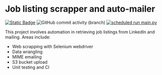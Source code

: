 # Job listing scrapper and auto-mailer
<a href="https://github.com/sienlonglim/jobs_automailer"><img alt="Static Badge" src="https://img.shields.io/badge/github-black?style=flat-square&logo=github"></a> <img alt="GitHub commit activity (branch)" src="https://img.shields.io/github/commit-activity/t/sienlonglim/jobs_automailer"> [![scheduled run main.py](https://github.com/sienlonglim/jobs_retriever_automailer/actions/workflows/actions.yaml/badge.svg)](https://github.com/sienlonglim/jobs_retriever_automailer/actions/workflows/actions.yaml)

This project involves automation in retrieving job listings from LinkedIn and mailing. Areas include:
- Web scrapping with Selenium webdriver
- Data wrangling
- MIME emailing
- S3 bucket upload
- Unit testing and CI
